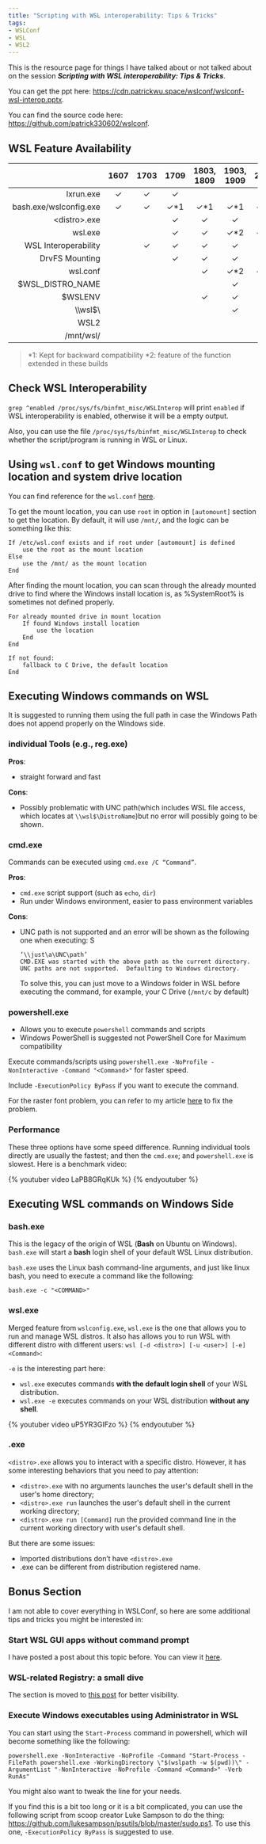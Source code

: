 ```yaml
---
title: "Scripting with WSL interoperability: Tips & Tricks"
tags:
- WSLConf
- WSL
- WSL2
---
```


This is the resource page for things I have talked about or not talked about on the session ***Scripting with WSL interoperability: Tips & Tricks***. 

You can get the ppt here: <https://cdn.patrickwu.space/wslconf/wslconf-wsl-interop.pptx>.

You can find the source code here: <https://github.com/patrick330602/wslconf>.

## WSL Feature Availability

| | 1607 | 1703 | 1709 | 1803, 1809 | 1903, 1909 | 2004 |
|---:|:---:|:---:|:---:|:---:|:---:|:---:|
| lxrun.exe | ✓ | ✓ | ✓ | | | |
| bash.exe/wslconfig.exe | ✓ | ✓ | ✓\*1 | ✓\*1 | ✓\*1 | ✓\*1 |
| \<distro\>.exe | | |✓|✓|✓|✓|
| wsl.exe | | | ✓ | ✓ | ✓\*2 | ✓\*2 |
| WSL Interoperability | |✓|✓|✓|✓|✓|
| DrvFS Mounting| | |✓|✓|✓|✓|
|wsl.conf | | | | ✓ | ✓\*2|✓\*2|
| $WSL_DISTRO_NAME| | | | |✓|✓|
| $WSLENV| | | |✓|✓|✓|
| \\\\wsl\$\\ | | | | |✓|✓|
| WSL2| | | | | |✓|
| /mnt/wsl/| | | | | |✓|

> *1: Kept for backward compatibility
> *2: feature of the function extended in these builds


## Check WSL Interoperability
`grep ^enabled /proc/sys/fs/binfmt_misc/WSLInterop` will print `enabled` if WSL interoperability is enabled, otherwise it will be a empty output.

Also, you can use the file `/proc/sys/fs/binfmt_misc/WSLInterop` to check whether the script/program is running in WSL or Linux.

## Using `wsl.conf` to get Windows mounting location and system drive location

You can find reference for the `wsl.conf` [here](https://docs.microsoft.com/en-us/windows/wsl/wsl-config#set-wsl-launch-settings).

To get the mount location, you can use `root` in option in `[automount]` section to get the location. By default, it will use `/mnt/`, and the logic can be something like this:
```
If /etc/wsl.conf exists and if root under [automount] is defined
	use the root as the mount location
Else
	use the /mnt/ as the mount location
End
```

After finding the mount location, you can scan through the already mounted drive to find where the Windows install location is, as %SystemRoot% is sometimes not defined properly.

```
For already mounted drive in mount location
	If found Windows install location
		use the location
	End
End

If not found:
	fallback to C Drive, the default location
End
```

## Executing Windows commands on WSL

It is suggested to running them using the full path in case the Windows Path does not append properly on the Windows side.

### individual Tools (e.g., reg.exe)

**Pros**:
- straight forward and fast

**Cons**:
- Possibly problematic with UNC path(which includes WSL file access, which locates at `\\wsl$\DistroName`)but no error will possibly going to be shown.

### cmd.exe

Commands can be executed using `cmd.exe /C “Command”`.

**Pros**:
- `cmd.exe` script support (such as `echo`, `dir`)
- Run under Windows environment, easier to pass environment variables

**Cons**:
- UNC path is not supported and an error will be shown as the following one when executing:
S
  ```
  ‘\\just\a\UNC\path’
  CMD.EXE was started with the above path as the current directory.
  UNC paths are not supported.  Defaulting to Windows directory.
  ```
  
	To solve this, you can just move to a Windows folder in WSL before executing the command, for example, your C Drive (`/mnt/c` by default)
  
### powershell.exe

- Allows you to execute `powershell` commands and scripts
- Windows PowerShell is suggested not PowerShell Core for Maximum compatibility

Execute commands/scripts using `powershell.exe -NoProfile -NonInteractive -Command "<Command>"` for faster speed.

Include `-ExecutionPolicy ByPass` if you want to execute the command. 

For the raster font problem, you can refer to my article [here](https://patrickwu.space/2019/08/03/wsl-powershell-raster-font-problem/) to fix the problem.

### Performance

These three options have some speed difference. 
Running individual tools directly are usually the fastest; and then the `cmd.exe`; and `powershell.exe` is slowest. Here is a benchmark video:

{% youtuber video LaPB8GRqKUk %}
{% endyoutuber %}

## Executing WSL commands on Windows Side

### bash.exe

This is the legacy of the origin of WSL (**Bash** on Ubuntu on Windows). `bash.exe` will start a **bash** login shell of your default WSL Linux distribution. 

`bash.exe` uses the Linux bash command-line arguments, and just like linux bash, you need to execute a command like the following:

```
bash.exe -c "<COMMAND>"
```

### wsl.exe

Merged feature from `wslconfig.exe`, `wsl.exe` is the one that allows you to run and manage WSL distros. It also has allows you to run WSL with different distro with different users: `wsl [-d <distro>] [-u <user>] [-e] <Command>`:

`-e` is the interesting part here: 
- `wsl.exe` executes commands **with the default login shell** of your WSL distribution.
- `wsl.exe -e` executes commands on your WSL distribution **without any shell**.

{% youtuber video uP5YR3GIFzo %}
{% endyoutuber %}

### <distro>.exe

`<distro>.exe` allows you to interact with a specific distro. However, it has some interesting behaviors that you need to pay attention:
- `<distro>.exe` with no arguments launches the user's default shell in the user's home directory;
- `<distro>.exe run` launches the user's default shell in the current working directory;
- `<distro>.exe run [Command]` run the provided command line in the current working directory with user's default shell.

But there are some issues:
- Imported distributions don’t have `<distro>.exe`
- <distro>.exe can be different from distribution registered name.

## Bonus Section

I am not able to cover everything in WSLConf, so here are some additional tips and tricks you might be interested in:

### Start WSL GUI apps without command prompt

I have posted a post about this topic before. You can view it [here](https://patrickwu.space/2018/04/20/wsl-shortcut-without-cmd-window/).

### WSL-related Registry: a small dive

The section is moved to [this post](https://patrickwu.space/2020/07/19/wsl-related-registry/) for better visibility.

### Execute Windows executables using Administrator in WSL

You can start using the `Start-Process` command in powershell, which will become something like the following:

```
powershell.exe -NonInteractive -NoProfile -Command "Start-Process -FilePath powershell.exe -WorkingDirectory \"$(wslpath -w $(pwd))\" -ArgumentList "-NonInteractive -NoProfile -Command <Command>" -Verb RunAs"
```

You might also want to tweak the line for your needs.

If you find this is a bit too long or it is a bit complicated, you can use the following script from scoop creator Luke Sampson to do the thing: <https://github.com/lukesampson/psutils/blob/master/sudo.ps1>. To use this one, `-ExecutionPolicy ByPass` is suggested to use.